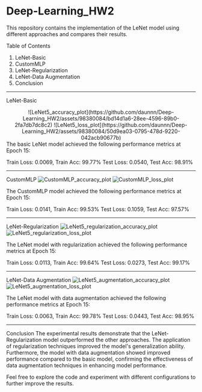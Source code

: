 # Deep-Learning_HW2

This repository contains the implementation of the LeNet model using different approaches and compares their results.

Table of Contents
  1. LeNet-Basic
  2. CustomMLP
  3. LeNet-Regularization
  4. LeNet-Data Augmentation
  5. Conclusion

-------
LeNet-Basic
<div align="center">
  ![LeNet5_accuracy_plot](https://github.com/daunnn/Deep-Learning_HW2/assets/98380084/bd14d1a6-28ee-4596-89b0-2fa7db7dc8c2)
  ![LeNet5_loss_plot](https://github.com/daunnn/Deep-Learning_HW2/assets/98380084/50d9ea03-0795-478d-9220-042acb90677b)
</div>
The basic LeNet model achieved the following performance metrics at Epoch 15:

Train Loss: 0.0069, Train Acc: 99.77%
Test Loss: 0.0540, Test Acc: 98.91%

------
CustomMLP
![CustomMLP_accuracy_plot](https://github.com/daunnn/Deep-Learning_HW2/assets/98380084/b6274945-3874-4ad9-8fbd-93c9e23a0967)
![CustomMLP_loss_plot](https://github.com/daunnn/Deep-Learning_HW2/assets/98380084/b39a8880-9497-4340-ad63-66801a1fc84e)

The CustomMLP model achieved the following performance metrics at Epoch 15:

Train Loss: 0.0141, Train Acc: 99.53%
Test Loss: 0.1059, Test Acc: 97.57%

------
LeNet-Regularization
![LeNet5_regularization_accuracy_plot](https://github.com/daunnn/Deep-Learning_HW2/assets/98380084/1ac0f77e-233c-47ab-a06d-5e3673cf2295)
![LeNet5_regularization_loss_plot](https://github.com/daunnn/Deep-Learning_HW2/assets/98380084/bd8c2f66-d60b-4bb0-9a37-2a3dbd039ce6)

The LeNet model with regularization achieved the following performance metrics at Epoch 15:

Train Loss: 0.0113, Train Acc: 99.64%
Test Loss: 0.0273, Test Acc: 99.17%

-----
LeNet-Data Augmentation
![LeNet5_augmentation_accuracy_plot](https://github.com/daunnn/Deep-Learning_HW2/assets/98380084/93fe0e62-74fe-47f7-91c8-e187bdf58592)
![LeNet5_augmentation_loss_plot](https://github.com/daunnn/Deep-Learning_HW2/assets/98380084/1cc55a04-68e1-435e-a8a3-cfd07812aac8)

The LeNet model with data augmentation achieved the following performance metrics at Epoch 15:

Train Loss: 0.0063, Train Acc: 99.78%
Test Loss: 0.0443, Test Acc: 98.95%

-----
Conclusion
The experimental results demonstrate that the LeNet-Regularization model outperformed the other approaches. The application of regularization techniques improved the model's generalization ability. Furthermore, the model with data augmentation showed improved performance compared to the basic model, confirming the effectiveness of data augmentation techniques in enhancing model performance.

Feel free to explore the code and experiment with different configurations to further improve the results.

